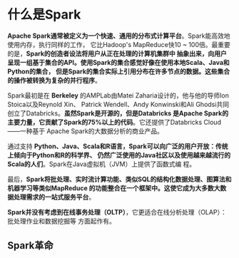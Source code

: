 什么是Spark
===================================================================================
**Apache Spark通常被定义为一个快速、通用的分布式计算平台**。Spark能高效地使用内存，执行同样的工作，
它比Hadoop's MapReduce快10 ~ 100倍。最重要的是，**Spark的创造者设法将用户从正在处理的计算机集群中
抽象出来，向用户呈现一组基于集合的API。使用Spark的集合感觉好像在使用本地Scala、Java和Python的集合，
但是Spark的集合实际上引用分布在许多节点的数据。这些集合的操作被转换为复杂的并行程序**。

Spark最初是在 **Berkeley** 的AMPLab由Matei Zaharia设计的，他与他的导师Ion Stoica以及Reynold Xin、
Patrick Wendell、Andy Konwinski和Ali Ghodsi共同创立了Databricks。**虽然Spark是开源的，但是Databricks
是Apache Spark的主要力量，它贡献了Spark的75%以上的代码**。它还提供了Databricks Cloud——一种基于
Apache Spark的大数据分析的商业产品。

通过支持 **Python、Java、Scala和R语言，Spark可以向广泛的用户开放：传统上倾向于Python和R的科学界、
仍然广泛使用的Java社区以及使用越来越流行的Scala的人们**。Spark在Java虚拟机（JVM）上提供了函数式编
程。

最后，**Spark将批处理、实时流计算功能、类似SQL的结构化数据处理、图算法和机器学习等类似MapReduce
的功能整合在一个框架中。这使它成为大多数大数据处理需求的一站式服务平台**。

**Spark并没有考虑到在线事务处理（OLTP）**，它更适合在线分析处理（OLAP）：批处理作业和数据挖掘等
方面起作有。

## Spark革命





